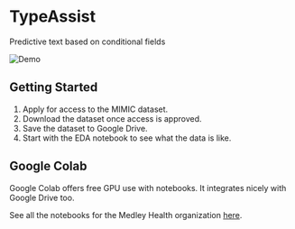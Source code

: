 # TypeAssist
Predictive text based on conditional fields

![Demo](https://medralabs.com/wp-content/uploads/2020/07/Demo-v2.gif)

## Getting Started

1. Apply for access to the MIMIC dataset.
2. Download the dataset once access is approved.
3. Save the dataset to Google Drive.
4. Start with the EDA notebook to see what the data is like.

## Google Colab

Google Colab offers free GPU use with notebooks. It integrates nicely with Google Drive too. 

See all the notebooks for the Medley Health organization [here](https://colab.research.google.com/github/MedleyHealth/TypeAssist/).
